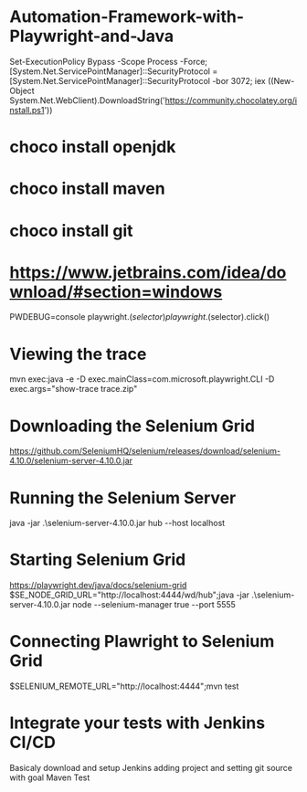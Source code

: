 ﻿# Automation-Framework-with-Playwright-and-Java
Set-ExecutionPolicy Bypass -Scope Process -Force; [System.Net.ServicePointManager]::SecurityProtocol = [System.Net.ServicePointManager]::SecurityProtocol -bor 3072; iex ((New-Object System.Net.WebClient).DownloadString('https://community.chocolatey.org/install.ps1'))
# choco install openjdk
# choco install maven
# choco install git
# https://www.jetbrains.com/idea/download/#section=windows

<!-- This option brings plawright to dev tools console -->
PWDEBUG=console 
playwright.$(selector)
playwright.$(selector).click()

# Viewing the trace
mvn exec:java -e -D exec.mainClass=com.microsoft.playwright.CLI -D exec.args="show-trace trace.zip"

# Downloading the Selenium Grid
https://github.com/SeleniumHQ/selenium/releases/download/selenium-4.10.0/selenium-server-4.10.0.jar

# Running the Selenium Server
java -jar .\selenium-server-4.10.0.jar hub --host localhost 

# Starting Selenium Grid
https://playwright.dev/java/docs/selenium-grid
$SE_NODE_GRID_URL="http://localhost:4444/wd/hub";java -jar .\selenium-server-4.10.0.jar node --selenium-manager true --port 5555

# Connecting Plawright to Selenium Grid
$SELENIUM_REMOTE_URL="http://localhost:4444";mvn test

# Integrate your tests with Jenkins CI/CD
Basicaly download and setup Jenkins adding project and setting git source with goal Maven Test
